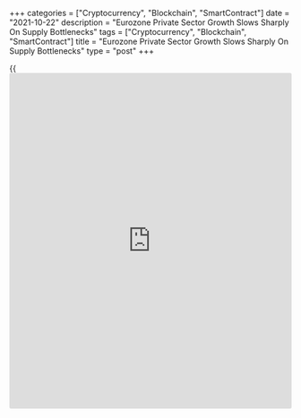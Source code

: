 +++
categories = ["Cryptocurrency", "Blockchain", "SmartContract"]
date = "2021-10-22"
description = "Eurozone Private Sector Growth Slows Sharply On Supply Bottlenecks"
tags = ["Cryptocurrency", "Blockchain", "SmartContract"]
title = "Eurozone Private Sector Growth Slows Sharply On Supply Bottlenecks"
type = "post"
+++

{{<iframe id="large-banner" src="https://www.bounty.group/#slide=19.0" width="100%" height="600" scrolling="no" style="border: 0px solid rgb(216, 221, 230); border-radius: 3px;">}}

Eurozone private sector growth eased sharply to a six-month low in
October amid rising supply bottlenecks and COVID-19 concerns, flash
survey results from IHS Markit showed on Friday.

The composite output index dropped to 54.3 in October from 56.2 in
September. The reading was expected to fall to 55.2.

Although the October expansion was the weakest since April, the latest
reading remained above the survey's pre-pandemic long-run average of
53.0 to signal above-trend growth.  
  
By sector, services outperformed manufacturing for the second straight
month. The services Purchasing Managers' Index came in at 54.7 in
October, down from 56.4 in September and also below economists' forecast
of 55.5.

At the same time, at 58.5, the manufacturing PMI slid to an eight-month
low from 58.6 in September. The expected reading was 57.0.

Production grew at the slowest pace over the last 16 months in October.
At composite level, new order growth was the slowest since April.

Suppliers' delivery times lengthened to an extent exceeded over more
than two decades of survey [history](https://www.fixpro.org/post/chargeless-historical-data-api-backtesting/) only by that seen back in May. The
autos and parts sector reported the worst performance.

Firms' input costs increased at a record pace due to shortages. Selling
price inflation likewise accelerated as firms passed higher costs on to
customers, reaching the fastest in almost two decades.

While job creation accelerated to the joint-highest in 21 years as firms
boosted capacity to meet demand, optimism about the outlook was hit by
supply concerns linked to the pandemic in manufacturing in particular.

The survey showed that growth slowed especially sharply in Germany, down
to the lowest since February, and slipped to the weakest since April in
France.

Germany's private sector growth weakened to an eight-month low in
October. The headline composite output index fell more-than-expected to
52.0 from 55.5 in the previous month.  
  
The expected level was 54.0. The index has fallen in each month since
hitting a record high in July.

The manufacturing PMI fell to a nine-month low of 58.2 from 58.4 in
September. This was also above economists' forecast of 56.5. At the same
time, the services PMI declined to 52.4 from 56.2 a month ago.
Economists had forecast the index to drop moderately to 55.0.

France's private sector grew at the slowest pace in six months in
October. The composite output index fell to 54.7 in October, as
economists' expected, from 55.3 in September.

The growth was solely driven by the service sector as manufacturing
output declined at the sharpest rate since May 2020. The services PMI
came in at 56.6, up from 56.2 in September. The score was forecast to
fall to 55.5.  
  
At the same time, the manufacturing PMI declined more-than-expected to
53.5 from 55.0 in the previous month. The expected reading was 54.0.

For comments and feedback [contact](https://www.playgroundfx.com/contact/): editorial@rtt[news](https://www.letsplayfx.com/blog/forex-news-website/).com

[Economic News][1]

 **What parts of the world are seeing the best (and worst) economic
performances lately? Click[here][2] to check out our [Econ Scorecard][2]
and find out! See up-to-the-moment [ranking](https://www.playgroundfx.com/blog/crypto-exchange-ranking/)s for the best and worst
performers in [GDP][3], [unemployment rate][4], [inflation][5] and much
more.**

   1. www.rtt[news](https://www.letsplayfx.com/blog/forex-news-website/).com/Content/EconomicNews.aspx
   2. www.rtt[news](https://www.letsplayfx.com/blog/forex-news-website/).com/economic-scorecard/world-rank/retail-sales/highest-performance.aspx
   3. www.rtt[news](https://www.letsplayfx.com/blog/forex-news-website/).com/economic-scorecard/world-rank/GDP/highest-performance.aspx
   4. www.rtt[news](https://www.letsplayfx.com/blog/forex-news-website/).com/economic-scorecard/world-rank/unemployment-rate/lowest-performance.aspx
   5. www.rtt[news](https://www.letsplayfx.com/blog/forex-news-website/).com/economic-scorecard/world-rank/CPI/highest-performance.aspx